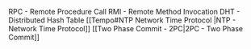 RPC - Remote Procedure Call
RMI - Remote Method Invocation
DHT - Distributed Hash Table
[[Tempo#NTP Network Time Protocol |NTP - Network Time Protocol]]
[[Two Phase Commit - 2PC|2PC - Two Phase Commit]]
